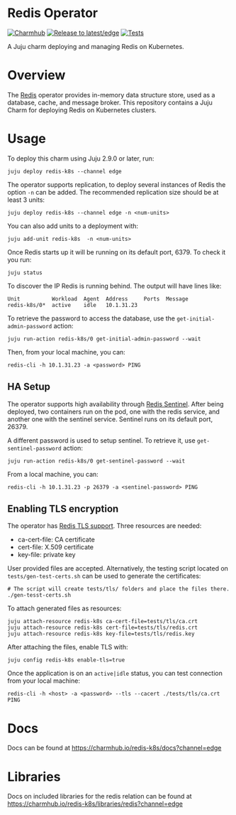 # Redis Operator
[![Charmhub](https://charmhub.io/redis-k8s/badge.svg)](https://charmhub.io/redis-k8s)
[![Release to latest/edge](https://github.com/canonical/redis-k8s-operator/actions/workflows/release.yaml/badge.svg)](https://github.com/canonical/redis-k8s-operator/actions/workflows/release.yaml)
[![Tests](https://github.com/canonical/redis-k8s-operator/actions/workflows/ci.yaml/badge.svg)](https://github.com/canonical/redis-k8s-operator/actions/workflows/ci.yaml)

A Juju charm deploying and managing Redis on Kubernetes.

# Overview

The [Redis](https://www.redis.io/) operator provides in-memory data structure 
store, used as a database, cache, and message broker. This repository contains a
Juju Charm for deploying Redis on Kubernetes clusters.

# Usage

To deploy this charm using Juju 2.9.0 or later, run:

    juju deploy redis-k8s --channel edge

The operator supports replication, to deploy several instances of Redis the option
`-n` can be added. The recommended replication size should be at least 3 units:

    juju deploy redis-k8s --channel edge -n <num-units>

You can also add units to a deployment with:

    juju add-unit redis-k8s  -n <num-units>

Once Redis starts up it will be running on its default port, 6379. 
To check it you run:

    juju status

To discover the IP Redis is running behind. The output will have lines like:

    Unit          Workload  Agent  Address     Ports  Message
    redis-k8s/0*  active    idle   10.1.31.23

To retrieve the password to access the database, use the `get-initial-admin-password` action:

    juju run-action redis-k8s/0 get-initial-admin-password --wait

Then, from your local machine, you can:

    redis-cli -h 10.1.31.23 -a <password> PING

## HA Setup

The operator supports high availability through [Redis Sentinel](https://redis.io/docs/manual/sentinel/).
After being deployed, two containers run on the pod, one with the
redis service, and another one with the sentinel service. Sentinel
runs on its default port, 26379.

A different password is used to setup sentinel. To retrieve it, use
`get-sentinel-password` action:

    juju run-action redis-k8s/0 get-sentinel-password --wait

From a local machine, you can:

    redis-cli -h 10.1.31.23 -p 26379 -a <sentinel-password> PING

## Enabling TLS encryption

The operator has [Redis TLS support](https://redis.io/docs/manual/security/encryption/). Three resources are needed:

- ca-cert-file: CA certificate
- cert-file: X.509 certificate
- key-file: private key

User provided files are accepted. Alternatively, the testing script located on `tests/gen-test-certs.sh` can be used to generate the certificates:

    # The script will create tests/tls/ folders and place the files there.
    ./gen-tesst-certs.sh

To attach generated files as resources:

    juju attach-resource redis-k8s ca-cert-file=tests/tls/ca.crt
    juju attach-resource redis-k8s cert-file=tests/tls/redis.crt
    juju attach-resource redis-k8s key-file=tests/tls/redis.key

After attaching the files, enable TLS with:

    juju config redis-k8s enable-tls=true

Once the application is on an `active|idle` status, you can test connection from your local machine:

    redis-cli -h <host> -a <password> --tls --cacert ./tests/tls/ca.crt PING

# Docs

Docs can be found at https://charmhub.io/redis-k8s/docs?channel=edge

# Libraries

Docs on included libraries for the redis relation can be found at https://charmhub.io/redis-k8s/libraries/redis?channel=edge
